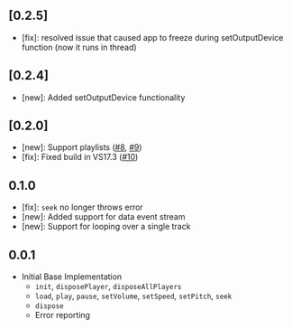 ## [0.2.5]

- [fix]: resolved issue that caused app to freeze during setOutputDevice function (now it runs in thread)

## [0.2.4]

- [new]: Added setOutputDevice functionality

## [0.2.0]

- [new]: Support playlists ([#8](https://github.com/bdlukaa/just_audio_windows/pull/8), [#9](https://github.com/bdlukaa/just_audio_windows/pull/9))
- [fix]: Fixed build in VS17.3 ([#10](https://github.com/bdlukaa/just_audio_windows/pull/10))

## 0.1.0

- [fix]: `seek` no longer throws error
- [new]: Added support for data event stream
- [new]: Support for looping over a single track

## 0.0.1

- Initial Base Implementation
  - `init`, `disposePlayer`, `disposeAllPlayers`
  - `load`, `play`, `pause`, `setVolume`, `setSpeed`, `setPitch`, `seek`
  - `dispose`
  - Error reporting
